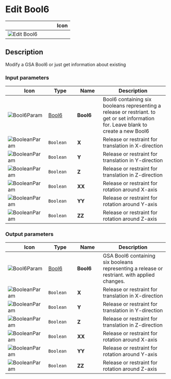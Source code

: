 # Edit Bool6
<!--- This file has been auto-generated, do not change it manually! Edit the generator here: https://github.com/arup-group/GSA-Grasshopper/tree/main/DocsGeneration --->

|<img width="150"/> Icon |
| ----------- |
|![Edit Bool6](./images/EditBool6.png) |

## Description

Modify a GSA Bool6 or just get information about existing

### Input parameters

|<img width="20"/> Icon |<img width="200"/> Type |<img width="200"/> Name |<img width="1000"/> Description |
| ----------- | ----------- | ----------- | ----------- |
|![Bool6Param](./images/Bool6Param.png) |[Bool6](gsagh-bool6-parameter.md) |**Bool6** |Bool6 containing six booleans representing a release or restriant. to get or set information for. Leave blank to create a new Bool6 |
|![BooleanParam](./images/BooleanParam.png) |`Boolean` |**X** |Release or restraint for translation in X-direction |
|![BooleanParam](./images/BooleanParam.png) |`Boolean` |**Y** |Release or restraint for translation in Y-direction |
|![BooleanParam](./images/BooleanParam.png) |`Boolean` |**Z** |Release or restraint for translation in Z-direction |
|![BooleanParam](./images/BooleanParam.png) |`Boolean` |**XX** |Release or restraint for rotation around X-axis |
|![BooleanParam](./images/BooleanParam.png) |`Boolean` |**YY** |Release or restraint for rotation around Y-axis |
|![BooleanParam](./images/BooleanParam.png) |`Boolean` |**ZZ** |Release or restraint for rotation around Z-axis |

### Output parameters

|<img width="20"/> Icon |<img width="200"/> Type |<img width="200"/> Name |<img width="1000"/> Description |
| ----------- | ----------- | ----------- | ----------- |
|![Bool6Param](./images/Bool6Param.png) |[Bool6](gsagh-bool6-parameter.md) |**Bool6** |GSA Bool6 containing six booleans representing a release or restriant. with applied changes. |
|![BooleanParam](./images/BooleanParam.png) |`Boolean` |**X** |Release or restraint for translation in X-direction |
|![BooleanParam](./images/BooleanParam.png) |`Boolean` |**Y** |Release or restraint for translation in Y-direction |
|![BooleanParam](./images/BooleanParam.png) |`Boolean` |**Z** |Release or restraint for translation in Z-direction |
|![BooleanParam](./images/BooleanParam.png) |`Boolean` |**XX** |Release or restraint for rotation around X-axis |
|![BooleanParam](./images/BooleanParam.png) |`Boolean` |**YY** |Release or restraint for rotation around Y-axis |
|![BooleanParam](./images/BooleanParam.png) |`Boolean` |**ZZ** |Release or restraint for rotation around Z-axis |
